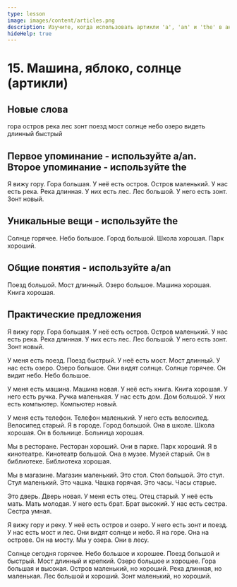 ```yaml
---
type: lesson
image: images/content/articles.png
description: Изучите, когда использовать артикли 'a', 'an' и 'the' в английском языке
hideHelp: true
---
```


# 15. Машина, яблоко, солнце (артикли)

## Новые слова

гора
остров
река
лес
зонт
поезд
мост
солнце
небо
озеро
видеть
длинный
быстрый

## Первое упоминание - используйте a/an. Второе упоминание - используйте the

Я вижу гору.
Гора большая.
У неё есть остров.
Остров маленький.
У нас есть река.
Река длинная.
У них есть лес.
Лес большой.
У него есть зонт.
Зонт новый.

## Уникальные вещи - используйте the

Солнце горячее.
Небо большое.
Город большой.
Школа хорошая.
Парк хороший.

## Общие понятия - используйте a/an

Поезд большой.
Мост длинный.
Озеро большое.
Машина хорошая.
Книга хорошая.

## Практические предложения

Я вижу гору.
Гора большая.
У неё есть остров.
Остров маленький.
У нас есть река.
Река длинная.
У них есть лес.
Лес большой.
У него есть зонт.
Зонт новый.

У меня есть поезд.
Поезд быстрый.
У неё есть мост.
Мост длинный.
У нас есть озеро.
Озеро большое.
Они видят солнце.
Солнце горячее.
Он видит небо.
Небо большое.

У меня есть машина.
Машина новая.
У неё есть книга.
Книга хорошая.
У него есть ручка.
Ручка маленькая.
У нас есть дом.
Дом большой.
У них есть компьютер.
Компьютер новый.

У меня есть телефон.
Телефон маленький.
У него есть велосипед.
Велосипед старый.
Я в городе.
Город большой.
Она в школе.
Школа хорошая.
Он в больнице.
Больница хорошая.

Мы в ресторане.
Ресторан хороший.
Они в парке.
Парк хороший.
Я в кинотеатре.
Кинотеатр большой.
Она в музее.
Музей старый.
Он в библиотеке.
Библиотека хорошая.

Мы в магазине.
Магазин маленький.
Это стол.
Стол большой.
Это стул.
Стул маленький.
Это чашка.
Чашка горячая.
Это часы.
Часы старые.

Это дверь.
Дверь новая.
У меня есть отец.
Отец старый.
У неё есть мать.
Мать молодая.
У него есть брат.
Брат высокий.
У нас есть сестра.
Сестра умная.

Я вижу гору и реку.
У неё есть остров и озеро.
У него есть зонт и поезд.
У нас есть мост и лес.
Они видят солнце и небо.
Я на горе.
Она на острове.
Он на мосту.
Мы у озера.
Они в лесу.

Солнце сегодня горячее.
Небо большое и хорошее.
Поезд большой и быстрый.
Мост длинный и крепкий.
Озеро большое и хорошее.
Гора большая и высокая.
Остров маленький, но хороший.
Река длинная, но маленькая.
Лес большой и хороший.
Зонт маленький, но хороший.
